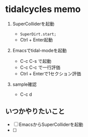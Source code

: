 # tidalcycles memo

1. SuperColliderを起動
   - `SuperDirt.start;`
   - Ctrl + Enter起動
2. Emacsでtidal-modeを起動
   - C-c C-s で起動
   - C-c C-c で一行評価
   - Ctrl + Enterで1セクション評価

3. sample確認
   - C-c d

## いつかやりたいこと
- [ ] EmacsからSuperColliderを起動
- [ ] 
